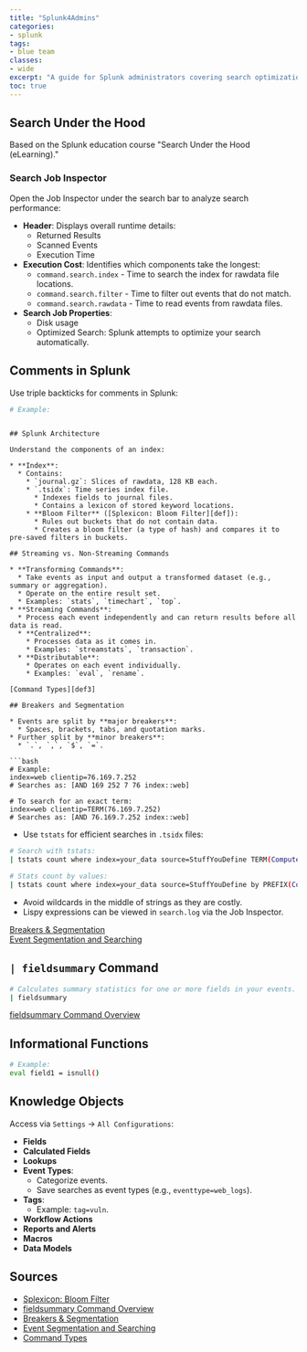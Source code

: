 ```yaml
---
title: "Splunk4Admins"
categories: 
- splunk
tags:
- blue team
classes: 
- wide
excerpt: "A guide for Splunk administrators covering search optimization, architecture, and commands."
toc: true
--- 
```


## Search Under the Hood

Based on the Splunk education course "Search Under the Hood (eLearning)."

### Search Job Inspector

Open the Job Inspector under the search bar to analyze search performance:

* **Header**: Displays overall runtime details:
  * Returned Results
  * Scanned Events
  * Execution Time
* **Execution Cost**: Identifies which components take the longest:
  * `command.search.index` - Time to search the index for rawdata file locations.
  * `command.search.filter` - Time to filter out events that do not match.
  * `command.search.rawdata` - Time to read events from rawdata files.
* **Search Job Properties**:
  * Disk usage
  * Optimized Search: Splunk attempts to optimize your search automatically.

## Comments in Splunk

Use triple backticks for comments in Splunk:

```bash
# Example:
```
```

## Splunk Architecture

Understand the components of an index:

* **Index**:
  * Contains:
    * `journal.gz`: Slices of rawdata, 128 KB each.
    * `.tsidx`: Time series index file.
      * Indexes fields to journal files.
      * Contains a lexicon of stored keyword locations.
    * **Bloom Filter** ([Splexicon: Bloom Filter][def]):
      * Rules out buckets that do not contain data.
      * Creates a bloom filter (a type of hash) and compares it to pre-saved filters in buckets.

## Streaming vs. Non-Streaming Commands

* **Transforming Commands**:
  * Take events as input and output a transformed dataset (e.g., summary or aggregation).
  * Operate on the entire result set.
  * Examples: `stats`, `timechart`, `top`.
* **Streaming Commands**:
  * Process each event independently and can return results before all data is read.
  * **Centralized**:
    * Processes data as it comes in.
    * Examples: `streamstats`, `transaction`.
  * **Distributable**:
    * Operates on each event individually.
    * Examples: `eval`, `rename`.

[Command Types][def3]

## Breakers and Segmentation

* Events are split by **major breakers**:
  * Spaces, brackets, tabs, and quotation marks.
* Further split by **minor breakers**:
  * `.`, `,`, `$`, `=`.

```bash
# Example:
index=web clientip=76.169.7.252
# Searches as: [AND 169 252 7 76 index::web]

# To search for an exact term:
index=web clientip=TERM(76.169.7.252)
# Searches as: [AND 76.169.7.252 index::web]
```

* Use `tstats` for efficient searches in `.tsidx` files:

```bash
# Search with tstats:
| tstats count where index=your_data source=StuffYouDefine TERM(Computername=MyPC)

# Stats count by values:
| tstats count where index=your_data source=StuffYouDefine by PREFIX(Computername=)
```

* Avoid wildcards in the middle of strings as they are costly.
* Lispy expressions can be viewed in `search.log` via the Job Inspector.

[Breakers & Segmentation][def2]  
[Event Segmentation and Searching][def4]

## `| fieldsummary` Command

```bash
# Calculates summary statistics for one or more fields in your events.
| fieldsummary
```

[fieldsummary Command Overview][def1]

## Informational Functions

```bash
# Example:
eval field1 = isnull()
```

## Knowledge Objects

Access via `Settings` -> `All Configurations`:

* **Fields**
* **Calculated Fields**
* **Lookups**
* **Event Types**:
  * Categorize events.
  * Save searches as event types (e.g., `eventtype=web_logs`).
* **Tags**:
  * Example: `tag=vuln`.
* **Workflow Actions**
* **Reports and Alerts**
* **Macros**
* **Data Models**

## Sources

* [Splexicon: Bloom Filter][def]
* [fieldsummary Command Overview][def1]
* [Breakers & Segmentation][def2]
* [Event Segmentation and Searching][def4]
* [Command Types][def3]

[def]: https://docs.splunk.com/Splexicon:Bloomfilter  
[def1]: https://docs.splunk.com/Documentation/SCS/current/SearchReference/FieldsummaryCommandOverview  
[def2]: https://docs.splunk.com/Documentation/Splunk/latest/Data/Abouteventsegmentation  
[def4]: https://docs.splunk.com/Documentation/Splunk/latest/Search/Eventsegmentationandsearching  
[def3]: https://docs.splunk.com/Documentation/Splunk/latest/SearchReference/Commandsbytype